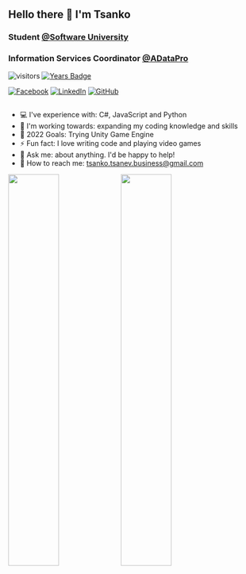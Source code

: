 ## Hello there 👋 I'm Tsanko
###  Student <a href="https://softuni.bg/">@Software University</a> 
### Information Services Coordinator <a href="https://www.aiidatapro.com/">@ADataPro</a> 
![visitors](https://visitor-badge.glitch.me/badge?page_id=tsankotsanev)
[![Years Badge](https://badges.pufler.dev/years/tsankotsanev)](https://badges.pufler.dev)

[![Facebook](https://img.shields.io/badge/-Facebook-00B2FF?style=flat-square&logo=Facebook&logoColor=white)](https://www.facebook.com/profile.php?id=1462063293)
[![LinkedIn](https://img.shields.io/badge/-LinkedIn-0e76a8?style=flat-square&logo=Linkedin&logoColor=white)](https://www.linkedin.com/in/tsankotsanev/) 
[![GitHub](https://img.shields.io/badge/-Github-000000?style=flat-square&logo=Github&logoColor=white)](https://github.com/tsankotsanev)

##

- 💻 I've experience with: C#, JavaScript and Python
- 🌱 I'm working towards: expanding my coding knowledge and skills
- 🥅 2022 Goals: Trying Unity Game Engine
- ⚡ Fun fact: I love writing code and playing video games 
- 💬 Ask me: about anything. I'd be happy to help!
- 📮 How to reach me: tsanko.tsanev.business@gmail.com


<img src="https://github-readme-stats.vercel.app/api?username=tsankotsanev&show_icons=true&bg_color=00000000&hide_border=true&text_color=3498db&&count_private=true&include_all_commits=true" width="45%"></img><img src="https://github-readme-stats.vercel.app/api/top-langs/?username=tsankotsanev&langs_count=8&layout=compact&hide_border=true&bg_color=00000000&text_color=3498db&&count_private=true&include_all_commits=true" width="45%"></img>

